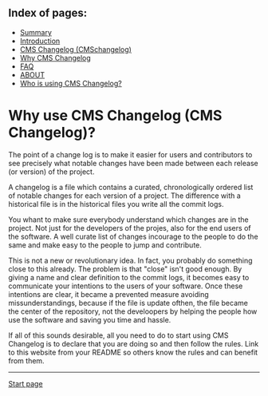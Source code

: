 Index of pages:
---------------

* [Summary](/README.md)
* [Introduction](/README.md)
* [CMS Changelog (CMSchangelog)](/CHANGELOG.md)
* [Why CMS Changelog](/WHY.md)
* [FAQ](/FAQ.md)
* [ABOUT](/ABOUT.md)
* [Who is using CMS Changelog?](/USERS.md)

# Why use CMS Changelog (CMS Changelog)?
The point of a change log is to make it easier for users and contributors to see precisely what notable changes have been made between each release (or version) of the project.

A changelog is a file which contains a curated, chronologically ordered list of notable changes for each version of a project. The difference with a historical file is in the historical files you write all the commit logs.

You whant to make sure everybody understand which changes are in the project. Not just for the developers of the projes, also for the end users of the software. A well curate list of changes incourage to the people to do the same and make easy to the people to jump and contribute.

This is not a new or revolutionary idea. In fact, you probably do something close to this already. The problem is that "close" isn't good enough. By giving a name and clear definition to the commit logs, it becomes easy to communicate your intentions to the users of your software. Once these intentions are clear, it became a prevented measure avoiding missunderstandings, because if the file is update ofthen, the file became the center of the repository, not the develoopers by helping the people how use the software and saving you time and hassle.

If all of this sounds desirable, all you need to do to start using CMS Changelog is to declare that you are doing so and then follow the rules. Link to this website from your README so others know the rules and can benefit from them.


---




[Start page](./)
